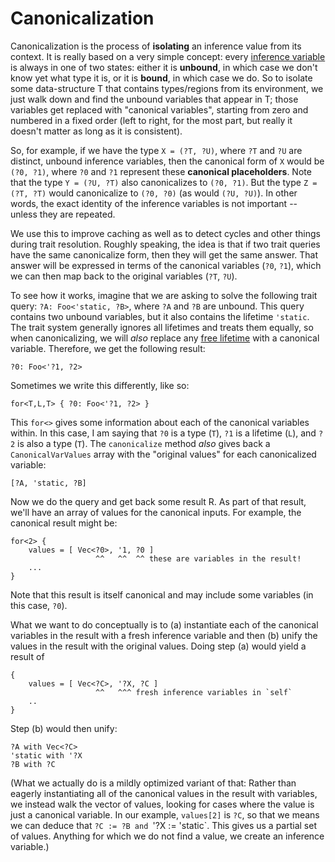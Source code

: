 # Canonicalization

Canonicalization is the process of **isolating** an inference value
from its context. It is really based on a very simple concept: every
[inference variable](./type-inference.html#vars) is always in one of
two states: either it is **unbound**, in which case we don't know yet
what type it is, or it is **bound**, in which case we do. So to
isolate some data-structure T that contains types/regions from its
environment, we just walk down and find the unbound variables that
appear in T; those variables get replaced with "canonical variables",
starting from zero and numbered in a fixed order (left to right, for
the most part, but really it doesn't matter as long as it is
consistent).

So, for example, if we have the type `X = (?T, ?U)`, where `?T` and
`?U` are distinct, unbound inference variables, then the canonical
form of `X` would be `(?0, ?1)`, where `?0` and `?1` represent these
**canonical placeholders**. Note that the type `Y = (?U, ?T)` also
canonicalizes to `(?0, ?1)`. But the type `Z = (?T, ?T)` would
canonicalize to `(?0, ?0)` (as would `(?U, ?U)`). In other words, the
exact identity of the inference variables is not important -- unless
they are repeated.

We use this to improve caching as well as to detect cycles and other
things during trait resolution. Roughly speaking, the idea is that if
two trait queries have the same canonicalize form, then they will get
the same answer. That answer will be expressed in terms of the
canonical variables (`?0`, `?1`), which we can then map back to the
original variables (`?T`, `?U`).

To see how it works, imagine that we are asking to solve the following
trait query: `?A: Foo<'static, ?B>`, where `?A` and `?B` are unbound.
This query contains two unbound variables, but it also contains the
lifetime `'static`. The trait system generally ignores all lifetimes
and treats them equally, so when canonicalizing, we will *also*
replace any [free lifetime](./background.html#free-vs-bound) with a
canonical variable. Therefore, we get the following result: 

    ?0: Foo<'?1, ?2>
    
Sometimes we write this differently, like so:    

    for<T,L,T> { ?0: Foo<'?1, ?2> }
    
This `for<>` gives some information about each of the canonical
variables within.  In this case, I am saying that `?0` is a type
(`T`), `?1` is a lifetime (`L`), and `?2` is also a type (`T`). The
`canonicalize` method *also* gives back a `CanonicalVarValues` array
with the "original values" for each canonicalized variable:

    [?A, 'static, ?B]

Now we do the query and get back some result R. As part of that
result, we'll have an array of values for the canonical inputs. For
example, the canonical result might be:

```
for<2> {
    values = [ Vec<?0>, '1, ?0 ]
                   ^^   ^^  ^^ these are variables in the result!
    ...
}
```

Note that this result is itself canonical and may include some
variables (in this case, `?0`).

What we want to do conceptually is to (a) instantiate each of the
canonical variables in the result with a fresh inference variable
and then (b) unify the values in the result with the original values.
Doing step (a) would yield a result of

```
{
    values = [ Vec<?C>, '?X, ?C ]
                   ^^   ^^^ fresh inference variables in `self`
    ..
}
```

Step (b) would then unify:

```
?A with Vec<?C>
'static with '?X
?B with ?C
```

(What we actually do is a mildly optimized variant of that: Rather
than eagerly instantiating all of the canonical values in the result
with variables, we instead walk the vector of values, looking for
cases where the value is just a canonical variable. In our example,
`values[2]` is `?C`, so that we means we can deduce that `?C := ?B and
`'?X := 'static`. This gives us a partial set of values. Anything for
which we do not find a value, we create an inference variable.)

